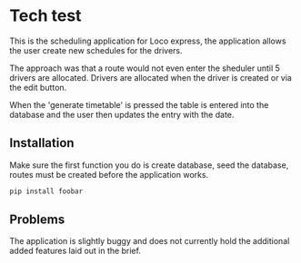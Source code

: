 # Tech test 

This is the scheduling application for Loco express, the application allows the user create new schedules for the drivers.

The approach was that a route would not even enter the sheduler until 5 drivers are allocated. Drivers are allocated
when the driver is created or via the edit button.

When the 'generate timetable' is pressed the table is entered into the database and the user then updates the entry with the date.
## Installation

Make sure the first function you do is create database, seed the database, routes must be created before the application works.

```bash
pip install foobar
```

## Problems

The application is slightly buggy and does not currently hold the additional added features laid out in the brief.

